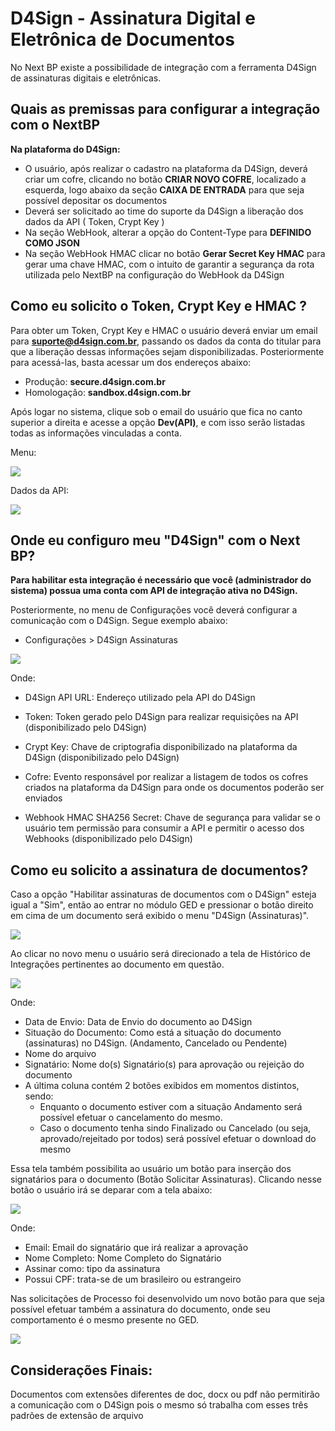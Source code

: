 # D4Sign - Assinatura Digital e Eletrônica de Documentos

No Next BP existe a possibilidade de integração com a ferramenta D4Sign de assinaturas digitais e eletrônicas.

## Quais as premissas para configurar a integração com o NextBP

**Na plataforma do D4Sign:**

* O usuário, após realizar o cadastro na plataforma da D4Sign, deverá criar um cofre, clicando no botão **CRIAR NOVO COFRE**, localizado a esquerda, logo abaixo da seção **CAIXA DE ENTRADA** para que seja possível depositar os documentos
* Deverá ser solicitado ao time do suporte da D4Sign a liberação dos dados da API ( Token, Crypt Key )
* Na seção WebHook, alterar a opção do Content-Type para **DEFINIDO COMO JSON**
* Na seção WebHook HMAC clicar no botão **Gerar Secret Key HMAC** para gerar uma chave HMAC, com o intuito de garantir a segurança da rota utilizada pelo NextBP na configuração do WebHook da D4Sign

## Como eu solicito o Token, Crypt Key e HMAC ?

Para obter um Token, Crypt Key e HMAC o usuário deverá enviar um email para **suporte@d4sign.com.br**, passando os dados da conta do titular para que a liberação dessas informações sejam disponibilizadas.
Posteriormente para acessá-las, basta acessar um dos endereços abaixo:

* Produção: **secure.d4sign.com.br**
* Homologação: **sandbox.d4sign.com.br**

Após logar no sistema, clique sob o email do usuário que fica no canto superior a direita e acesse a opção **Dev(API)**, e com isso serão listadas todas as informações vinculadas a conta.

Menu:

![]([PATH_IMG]/BPM5929_dados_secretos.png)

Dados da API:

![]([PATH_IMG]/BPM5929_dados_api.png)

## Onde eu configuro meu "D4Sign" com o Next BP?

**Para habilitar esta integração é necessário que você (administrador do sistema) possua uma conta com API de integração ativa no D4Sign.**

Posteriormente, no menu de Configurações você deverá configurar a comunicação com o D4Sign. Segue exemplo abaixo:

* Configurações > D4Sign Assinaturas

![]([PATH_IMG]/BPM5929_d4sign_assinaturas.png)

Onde:

* D4Sign API URL: Endereço utilizado pela API do D4Sign

* Token: Token gerado pelo D4Sign para realizar requisições na API (disponibilizado pelo D4Sign)

* Crypt Key: Chave de criptografia disponibilizado na plataforma da D4Sign (disponibilizado pelo D4Sign)

* Cofre: Evento responsável por realizar a listagem de todos os cofres criados na plataforma da D4Sign para onde os documentos poderão ser enviados

* Webhook HMAC SHA256 Secret: Chave de segurança para validar se o usuário tem permissão para consumir a API e permitir o acesso dos Webhooks (disponibilizado pelo D4Sign)

## Como eu solicito a assinatura de documentos?

Caso a opção "Habilitar assinaturas de documentos com o D4Sign" esteja igual a "Sim", então ao entrar no módulo GED e pressionar o botão direito em cima de um documento será exibido o menu "D4Sign (Assinaturas)".

![]([PATH_IMG]/BPM5929_menu_d4sign.png)

Ao clicar no novo menu o usuário será direcionado a tela de Histórico de Integrações pertinentes ao documento em questão.

![]([PATH_IMG]/BPM5929_historico_documentos.png)

Onde:

* Data de Envio: Data de Envio do documento ao D4Sign
* Situação do Documento: Como está a situação do documento (assinaturas) no D4Sign. (Andamento, Cancelado ou Pendente)
* Nome do arquivo
* Signatário: Nome do(s) Signatário(s) para aprovação ou rejeição do documento
* A última coluna contém 2 botões exibidos em momentos distintos, sendo:
    * Enquanto o documento estiver com a situação Andamento será possível efetuar o cancelamento do mesmo.
    * Caso o documento tenha sindo Finalizado ou Cancelado (ou seja, aprovado/rejeitado por todos) será possível efetuar o download do mesmo

Essa tela também possibilita ao usuário um botão para inserção dos signatários para o documento (Botão Solicitar Assinaturas). Clicando nesse botão o usuário irá se deparar com a tela abaixo:

![]([PATH_IMG]/BPM5929_solicitar_assinaturas.png)

Onde:

* Email: Email do signatário que irá realizar a aprovação
* Nome Completo: Nome Completo do Signatário
* Assinar como: tipo da assinatura
* Possui CPF: trata-se de um brasileiro ou estrangeiro

Nas solicitações de Processo foi desenvolvido um novo botão para que seja possível efetuar também a assinatura do documento, onde seu comportamento é o mesmo presente no GED.

![]([PATH_IMG]/BPM5929_solicitacao_signatarios.png)

## Considerações Finais:

Documentos com extensões diferentes de doc, docx ou pdf não permitirão a comunicação com o D4Sign pois o mesmo só trabalha com esses três padrões de extensão de arquivo